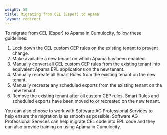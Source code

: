 ```yaml
---
weight: 50
title: Migrating from CEL (Esper) to Apama
layout: redirect
---
```

To migrate from CEL (Esper) to Apama in Cumulocity, follow these guidelines:

1. Lock down the CEL custom CEP rules on the existing tenant to prevent change.
2. Make available a new tenant on which Apama has been enabled.
3. Manually convert all CEL custom CEP rules from the existing tenant into equivalent Apama EPL applications on the new tenant.
4. Manually recreate all Smart Rules from the existing tenant on the new tenant.
5. Manually recreate any scheduled exports from the existing tenant on the new tenant.
6. Remove the existing tenant after all custom CEP rules, Smart Rules and scheduled exports have been moved to or recreated on the new tenant.

You can also choose to work with Software AG Professional Services to help ensure the migration is as smooth as possible. Software AG Professional Services can help migrate CEL code into EPL code and they can also provide training on using Apama in Cumulocity.